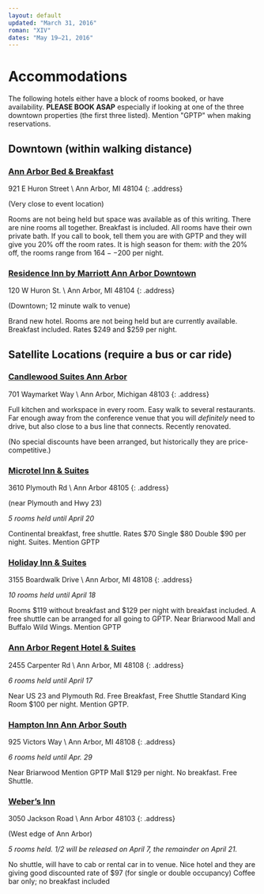 ```yaml
---
layout: default
updated: "March 31, 2016"
roman: "XIV"
dates: "May 19–21, 2016"
---
```

# Accommodations

The following hotels either have a block of rooms booked, or have availability. **PLEASE BOOK ASAP** especially if looking at one of the three downtown properties (the first three listed). Mention "GPTP" when making reservations.


## Downtown (within walking distance)

### [Ann Arbor Bed & Breakfast](http://annarborbedandbreakfast.com)

921 E Huron Street \\
Ann Arbor, MI 48104
{: .address}

(Very close to event location)

Rooms are not being held but space was available as of this writing. There are nine rooms all together. Breakfast is included. All rooms have their own private bath. If you call to book, tell them you are with GPTP and they will give you 20% off the room rates. It is high season for them: _with_ the 20% off, the rooms range from $164--$200 per night.

### [Residence Inn by Marriott Ann Arbor Downtown](http://www.marriott.com/hotels/travel/arbdt-residence-inn-ann-arbor-downtown)

120 W Huron St. \\
Ann Arbor, MI 48104
{: .address}

(Downtown; 12 minute walk to venue)

Brand new hotel. Rooms are not being held but are currently available. Breakfast included. Rates $249 and $259 per night.

## Satellite Locations (require a bus or car ride)

### [Candlewood Suites Ann Arbor](http://www.ihg.com/candlewood/hotels/us/en/ann-arbor/dttaa/hoteldetail)

701 Waymarket Way \\
Ann Arbor, Michigan 48103
{: .address}

Full kitchen and workspace in every room. Easy walk to several restaurants. Far enough away from the conference venue that you will _definitely_ need to drive, but also close to a bus line that connects. Recently renovated.

(No special discounts have been arranged, but historically they are price-competitive.)

### [Microtel Inn & Suites](http://microtelinn.com)

3610 Plymouth Rd \\
Ann Arbor 48105
{: .address}

(near Plymouth and Hwy 23)

_5 rooms held until April 20_

Continental breakfast, free shuttle. Rates $70 Single $80 Double $90 per night. Suites. Mention GPTP

### [Holiday Inn & Suites](http://www.ihg.com/holidayinn/hotels/us/en/ann-arbor/arbep/hoteldetail)

3155 Boardwalk Drive \\
Ann Arbor, MI 48108
{: .address}

_10 rooms held until April 18_

Rooms $119 without breakfast and $129 per night with breakfast included. A free shuttle can be arranged for all going to GPTP. Near Briarwood Mall and Buffalo Wild Wings. Mention GPTP

### [Ann Arbor Regent Hotel & Suites](http://www.annarborregent.com)

2455 Carpenter Rd \\
Ann Arbor, MI 48108
{: .address}

_6 rooms held until April 17_

Near US 23 and Plymouth Rd. Free Breakfast, Free Shuttle Standard King Room $100 per night. Mention GPTP.

### [Hampton Inn Ann Arbor South](http://www.annarborsouth.hamptoninn.com)

925 Victors Way \\
Ann Arbor, MI 48108
{: .address}

_6 rooms held until Apr. 29_

Near Briarwood Mention GPTP Mall $129 per night. No breakfast. Free Shuttle.

### [Weber’s Inn](http://www.webersinn.com)

3050 Jackson Road \\
Ann Arbor 48103
{: .address}

(West edge of Ann Arbor)

_5 rooms held. 1/2 will be released on April 7, the remainder on April 21._

No shuttle, will have to cab or rental car in to venue. Nice hotel and they are giving good discounted rate of $97 (for single or double occupancy) Coffee bar only; no breakfast included
